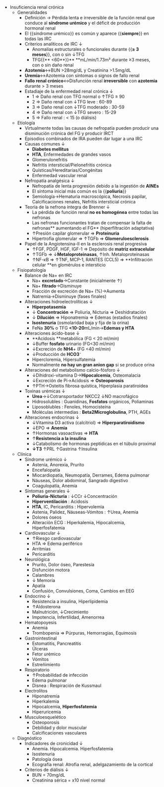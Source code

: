 - Insuficiencia renal crónica
    - Generalidades
        - Definición → Pérdida lenta e irreversible de la función renal que conduce al **síndrome urémico** y el déficit de producción hormonal renal
        - El {{síndrome urémico}} es común y aparece {{**siempre**}} en todas las IRC
        - Criterios analíticos de IRC ↓
            - Anomalías estructurales o funcionales durante {{**≥ 3 meses**}}, con o sin ↓TFG
            - TFG{{** <60**}}** **mL/min/1.73m² durante ≥3 meses, con o sin daño renal
        - **Azotemia**↔BUN >28mg/dL y Creatinina >1.5mg/dL
        - **Uremia**↔Azotemia con síntomas o signos de fallo renal
        - **Fallo renal crónico**↔Disfunción renal **irreversible** con **azotemia** durante > 3 meses
        - Estadiaje de la enfermedad renal crónica ↓
            - 1 ⇒ Daño renal con TFG normal o ↑TFG ≥ 90
            - 2 ⇒ Daño renal con ↓TFG leve : 60-89
            - 3 ⇒ Daño renal con ↓TFG moderado : 30-59
            - 4 ⇒ Daño renal con ↓TFG severo : 15-29
            - 5 ⇒  Fallo renal : < 15 (o diálisis)
    - Etiología
        - Virtualmente todas las causas de nefropatía pueden producir una disminución crónica del FG y producir IRCT
        - Episodios combinados de IRA pueden dar lugar a una IRC
        - Causas comunes ↓
            - **Diabetes mellitus**
            - **HTA**, Enfermedades de grandes vasos
            - Glomerulonefritis
            - Nefritis intersticial/Pielonefritis crónica
            - Quísticas/Hereditarias/Congénitas
            - Enfermedad vascular renal
        - Nefropatía analgésica ↓
            - Nefropatía de lenta progresión debido a la ingestión de **AINEs**
            - El síntoma inicial más común es la {{**poliuria**}}
            - Semiología→Hematuria macroscópica, Necrosis papilar, Calcificaciones renales, Nefritis intersticial crónica
        - Teoría de la nefrona íntegra de Brenner ↓
            - La pérdida de función renal **no es homogénea** entre todas las nefronas
            - Las nefronas funcionantes tratan de compensar la falta de nefronas** aumentando el FG** (hiperfiltración adaptativa)
            - ↑Presión capilar glomerular ⇒ **Proteinuria**
            - Hipertrofia glomerular ⇒ ↑TGFb ⇒ **Glomeruloesclerosis**
        - Papel de la Angiotensina-II en la esclerosis renal progresiva
            - ↑FGF, PDGF, HGF, IGF-1 ⇒ Depósito de **matriz extracelular**
            - ↑TGFb ⇒ ↓**Metaloproteinasas**, ↑Inh. Metaloproteinasas
            - ↑NF-ĸB ⇒ ↑TNF, MCP-1, RANTES (CCL5) ⇒ **Infiltración celular **en glomérulos e intersticio
    - Fisiopatología
        - Balance de Na+ en IRC
            - Na+ **excretado**→Constante (inicialmente ↑)
            - Na+ **fitrado**→Disminuye
            - Fracción de excreción de Na+ (%)→Aumenta
            - Natremia→Disminuye (fases finales)
        - Alteraciones hidroelectrolíticas ↓
            - **Hiperpotasemia**
            - ↓ **Concentración** ⇒ Poliuria, Nicturia ⇒ Deshidratación
            - ↓ **Dilución** ⇒ Hiponatremia ⇒ Edemas (estadios finales)
            - **Isostenuria** (osmolaridad baja y fija de la orina)
            - FeNa **30%** o TFG **<10-20**mL/min→**Edemas y HTA**
        - Alteraciones ácido-base ↓
            - **Acidosis **metabólica (FG < 20 ml/min)
            - ↓Buffer **fosfato** urinario (FG<30 ml/min)
            - ↓Excreción de **NH4**+ (FG <40 ml/min)
            - ↓Producción de **HCO3**⁻
            - Hipercloremia, Hipersulfatemia
            - Normalmente **no hay un gran anion gap** si se produce orina
        - Alteraciones del metabolismo calcio-fósforo ↓
            - ↓Dihidroxi-vitamina D→**Hipocalcemia**, Osteomalacia
            - ↓Excreción de Pi→Acidosis ⇒ **Osteoporosis**
            - ↑PTH→Osteitis fibrosa quística, Hiperplasia paratiroidea
        - Toxinas urémicas ↓
            - **Urea**→↓Cotransportador NKCC2 ↓NO macrofágico
            - Hidrosolubles : Guanidinas, **Fosfatos** orgánicos, Poliaminas
            - Liposoblubles : Fenoles, Homocisteína
            - Moléculas intermedias : **Beta2Microglobulina**, PTH, AGEs
        - Alteraciones endocrinas ↓
            - ↓Vitamina D3 activa (calcitriol) ⇒ **Hiperparatiroidismo**
            - ↓EPO ⇒ **Anemia**
            - ↑Hormonas vasoactivas ⇒ **HTA**
            - ↑**Resistencia a la insulina**
            - ↓Catabolismo de hormonas peptídicas en el túbulo proximal
            - **↓T3** ↑PRL ↑Gastrina ↑Insulina
    - Clínica
        - Síndrome urémico ↓
            - Astenia, Anorexia, Prurito
            - Encefalopatía
            - Miocardiopatía, Neumopatía, Derrames, Edema pulmonar
            - Náuseas, Dolor abdominal, Sangrado digestivo
            - Coagulopatía, Anemia
        - Síntomas generales ↓
            - **Poliuria-Nicturia** : ↓CCr ↓Concentración
            - **Hiperventilación** : Acidosis
            - **HTA**, IC, Pericarditis : Hipervolemia
            - Astenia, Palidez, Náuseas-Vómitos : ↑Urea, Anemia
            - Dolores óseos
            - Alteración ECG : Hiperkalemia, Hipocalcemia, Hiperfosfatemia
        - Cardiovascular ↓
            - ↑Riesgo cardiovascular
            - HTA ⇒ Edema periférico
            - Arritmias
            - Pericarditis
        - Neurológica
            - Prurito, Dolor óseo, Parestesia
            - Disfunción motora
            - Calambres
            - ↓ Memoria
            - Apatía
            - Confusión, Convulsiones, Coma, Cambios en EEG
        - Endocrino ↓
            - Resistencia a insulina, Hiperlipidemia
            - ↑Aldosterona
            - Malnutrición, ↓Crecimiento
            - Impotencia, Infertilidad, Amenorrea
        - Hematopoyesis
            - Anemia
            - Trombopenia ⇒ Púrpuras, Hemorragias, Equimosis
        - Gastrointestinal
            - Estomatitis, Pancreatitis
            - Úlceras
            - Fetor urémico
            - Vómitos
            - Estreñimiento
        - Respiratorio
            - ↑Probabilidad de infección
            - Edema pulmonar
            - Disnea : Respiración de Kussmaul
        - Electrolitos
            - Hiponatremia
            - Hiperkalemia
            - Hipocalcemia, **Hiperfosfatemia**
            - Hiperuricemia
        - Musculoesquelético
            - Osteoporosis
            - Debilidad y dolor muscular
            - Calcificaciones vasculares
    - Diagnóstico
        - Indicadores de cronicidad ↓
            - Anemia. Hipocalcemia. Hiperfosfatemia
            - Isostenuria
            - Patología ósea
            - Ecografía renal: Atrofia renal, adelgazamiento de la cortical
        - Criterios de diálisis ↓
            - BUN = 70mg/dL
            - Creatinina sérica = x10 nivel normal
